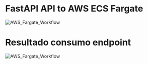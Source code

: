 # FastAPI API to AWS ECS Fargate
![AWS_Fargate_Workflow](./images/fastapi_mlops.png)
# Resultado consumo endpoint
![AWS_Fargate_Workflow](./images/screen_test_enpoiint)